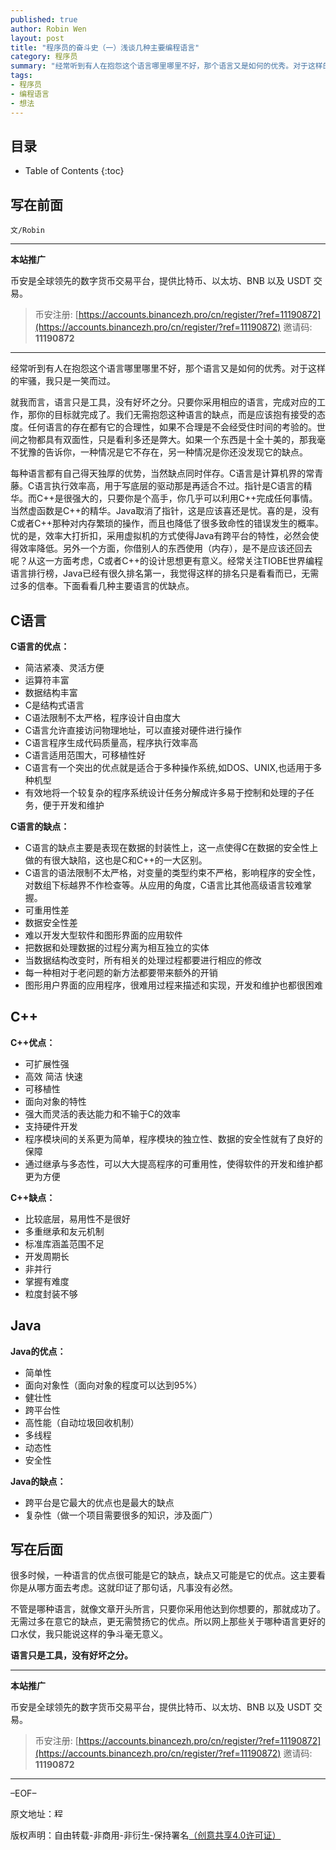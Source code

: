 ```yaml
---
published: true
author: Robin Wen
layout: post
title: "程序员的奋斗史（一）浅谈几种主要编程语言"
category: 程序员
summary: "经常听到有人在抱怨这个语言哪里哪里不好，那个语言又是如何的优秀。对于这样的牢骚，我只是一笑而过。就我而言，语言只是工具，没有好坏之分。只要你采用相应的语言，完成对应的工作，那你的目标就完成了。我们无需抱怨这种语言的缺点，而是应该抱有接受的态度。任何语言的存在都有它的合理性，如果不合理是不会经受住时间的考验的。世间之物都具有双面性，只是看利多还是弊大。如果一个东西是十全十美的，那我毫不犹豫的告诉你，一种情况是它不存在，另一种情况是你还没发现它的缺点。"
tags:
- 程序员
- 编程语言
- 想法
---
```


## 目录 ##

* Table of Contents
{:toc}

## 写在前面 ##

`文/Robin`

***

**本站推广**

币安是全球领先的数字货币交易平台，提供比特币、以太坊、BNB 以及 USDT 交易。

> 币安注册: [https://accounts.binancezh.pro/cn/register/?ref=11190872](https://accounts.binancezh.pro/cn/register/?ref=11190872)
> 邀请码: **11190872**

***

经常听到有人在抱怨这个语言哪里哪里不好，那个语言又是如何的优秀。对于这样的牢骚，我只是一笑而过。

就我而言，语言只是工具，没有好坏之分。只要你采用相应的语言，完成对应的工作，那你的目标就完成了。我们无需抱怨这种语言的缺点，而是应该抱有接受的态度。任何语言的存在都有它的合理性，如果不合理是不会经受住时间的考验的。世间之物都具有双面性，只是看利多还是弊大。如果一个东西是十全十美的，那我毫不犹豫的告诉你，一种情况是它不存在，另一种情况是你还没发现它的缺点。

每种语言都有自己得天独厚的优势，当然缺点同时伴存。C语言是计算机界的常青藤。C语言执行效率高，用于写底层的驱动那是再适合不过。指针是C语言的精华。而C\+\+是很强大的，只要你是个高手，你几乎可以利用C\+\+完成任何事情。当然虚函数是C\+\+的精华。Java取消了指针，这是应该喜还是忧。喜的是，没有C或者C\+\+那种对内存繁琐的操作，而且也降低了很多致命性的错误发生的概率。忧的是，效率大打折扣，采用虚拟机的方式使得Java有跨平台的特性，必然会使得效率降低。另外一个方面，你借别人的东西使用（内存），是不是应该还回去呢？从这一方面考虑，C或者C\+\+的设计思想更有意义。经常关注TIOBE世界编程语言排行榜，Java已经有很久排名第一，我觉得这样的排名只是看看而已，无需过多的信奉。下面看看几种主要语言的优缺点。

## C语言 ##

**C语言的优点：**

* 简洁紧凑、灵活方便
* 运算符丰富
* 数据结构丰富
* C是结构式语言
* C语法限制不太严格，程序设计自由度大
* C语言允许直接访问物理地址，可以直接对硬件进行操作
* C语言程序生成代码质量高，程序执行效率高
* C语言适用范围大，可移植性好
* C语言有一个突出的优点就是适合于多种操作系统,如DOS、UNIX,也适用于多种机型
* 有效地将一个较复杂的程序系统设计任务分解成许多易于控制和处理的子任务，便于开发和维护

**C语言的缺点：**

* C语言的缺点主要是表现在数据的封装性上，这一点使得C在数据的安全性上做的有很大缺陷，这也是C和C++的一大区别。
* C语言的语法限制不太严格，对变量的类型约束不严格，影响程序的安全性，对数组下标越界不作检查等。从应用的角度，C语言比其他高级语言较难掌握。
* 可重用性差
* 数据安全性差
* 难以开发大型软件和图形界面的应用软件
* 把数据和处理数据的过程分离为相互独立的实体
* 当数据结构改变时，所有相关的处理过程都要进行相应的修改
* 每一种相对于老问题的新方法都要带来额外的开销
* 图形用户界面的应用程序，很难用过程来描述和实现，开发和维护也都很困难

## C++ ##

**C++优点：**

* 可扩展性强
* 高效 简洁 快速
* 可移植性
* 面向对象的特性
* 强大而灵活的表达能力和不输于C的效率
* 支持硬件开发
* 程序模块间的关系更为简单，程序模块的独立性、数据的安全性就有了良好的保障
* 通过继承与多态性，可以大大提高程序的可重用性，使得软件的开发和维护都更为方便

**C++缺点：**

* 比较底层，易用性不是很好
* 多重继承和友元机制
* 标准库涵盖范围不足
* 开发周期长
* 非并行
* 掌握有难度
* 粒度封装不够

## Java ##

**Java的优点：**

* 简单性
* 面向对象性（面向对象的程度可以达到95%）
* 健壮性
* 跨平台性
* 高性能（自动垃圾回收机制）
* 多线程
* 动态性
* 安全性

**Java的缺点：**

* 跨平台是它最大的优点也是最大的缺点
* 复杂性（做一个项目需要很多的知识，涉及面广）

## 写在后面 ##

很多时候，一种语言的优点很可能是它的缺点，缺点又可能是它的优点。这主要看你是从哪方面去考虑。这就印证了那句话，凡事没有必然。

不管是哪种语言，就像文章开头所言，只要你采用他达到你想要的，那就成功了。无需过多在意它的缺点，更无需赞扬它的优点。所以网上那些关于哪种语言更好的口水仗，我只能说这样的争斗毫无意义。

**语言只是工具，没有好坏之分。**

***

**本站推广**

币安是全球领先的数字货币交易平台，提供比特币、以太坊、BNB 以及 USDT 交易。

> 币安注册: [https://accounts.binancezh.pro/cn/register/?ref=11190872](https://accounts.binancezh.pro/cn/register/?ref=11190872)
> 邀请码: **11190872**

***

–EOF–

原文地址：<a href="http://blog.csdn.net/justdb/article/details/7425698" target="_blank"><img src="https://cdn.dbarobin.com/BROigUO.jpg" title="程序员的奋斗史（一）浅谈几种主要编程语言" height="16px" width="16px" border="0" alt="程序员的奋斗史（一）浅谈几种主要编程语言" /></a>

版权声明：自由转载-非商用-非衍生-保持署名<a href="http://creativecommons.org/licenses/by-nc-nd/4.0/deed.zh" target="_blank">（创意共享4.0许可证）</a>
